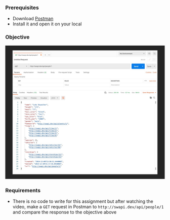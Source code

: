 ### Prerequisites
* Download [Postman](https://www.postman.com/downloads/)
* Install it and open it on your local

### Objective
![objective](target/image.jpg)

### Requirements
* There is no code to write for this assignment but after watching the video, make a `GET` request in Postman to `http://swapi.dev/api/people/1` and compare the response to the objective above
